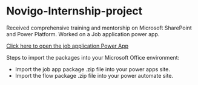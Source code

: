 # Novigo-Internship-project
Received comprehensive training and mentorship on Microsoft SharePoint and Power Platform. Worked on a Job application power app.

[Click here to open the job application Power App](https://apps.powerapps.com/play/e/default-26b5cb73-2633-4706-91cd-0d1189efba0a/a/c76ce8cb-5d51-4437-92e1-a46930b6f3b7?OpenIn=newTab&hideNavbar=true)

Steps to import the packages into your Microsoft Office environment:
  * Import the job app package .zip file into your power apps site.
  * Import the flow package .zip file into your power automate site.

